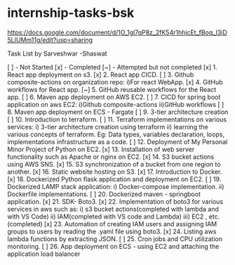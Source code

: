 # internship-tasks-bsk
https://docs.google.com/document/d/1O_1gl7qP8z_2fK54r1hhicEt_fBoq_I3iD5LIUMm11g/edit?usp=sharing

Task List by Sarveshwar
-Shaswat

[ ] - Not Started
[x] - Completed
[~] - Attempted but not completed
[x] 1. React app deployment on s3.
[x] 2. React app CICD.
[ ] 3. Github composite-actions on organization repo: 
  i)For react WebApp.
[x] 4. GitHub workflows for React app.
[~] 5. GitHub reusable workflows for the React app.
[ ] 6. Maven app deployment on AWS EC2.
[ ] 7. CICD for spring boot application on aws EC2: 
  i)Github composite-actions ii)GitHub workflows
[ ] 8. Maven app deployment on ECS - Fargate
[ ] 9. 3-tier architecture creation
[ ] 10. Introduction to terraform.
[ ] 11. Terraform implementations on various services: 
  i) 3-tier architecture creation using terraform 
  ii) learning the various concepts of terraform. Eg: Data types, variables declaration, loops, implementations infrastructure as a code.
[ ] 12. Deployment of My Personal Minor Project of Python on EC2.
[x] 13. Installation of web server functionality such as Apache or nginx on EC2.
[x] 14. S3 bucket actions using AWS SNS.
[x] 15. S3 synchronization of a bucket from one region to another.
[x] 16. Static website hosting on S3.
[x] 17. Introduction to Docker.
[x] 18. Dockerized Python flask application and deployment on EC2.
[ ] 19. Dockerized LAMP stack application: 
  i) Docker-compose implementation. 
  ii) Dockerfile implementations.
[ ] 20. Dockerized maven - springboot application.
[x] 21. SDK- Boto3.
[x] 22. Implementation of boto3 for various services in aws such as: 
  i) s3 bucket actions(completed with lambda and with VS Code) 
  ii) IAM(completed with VS code and Lambda) 
  iii) EC2 , etc. (completed)
[x] 23. Automation of creating IAM users and assigning IAM groups to users by reading the .yaml file using boto3.
[x] 24. Listing aws lambda functions by extracting JSON.
[ ] 25. Cron jobs and CPU utilization monitoring.
[ ] 26. App deployment on ECS - using EC2 and attaching the application load balancer

